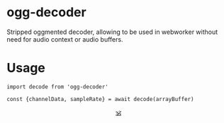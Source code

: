 # ogg-decoder

Stripped oggmented decoder, allowing to be used in webworker without need for audio context or audio buffers.


# Usage

```
import decode from 'ogg-decoder'

const {channelData, sampleRate} = await decode(arrayBuffer)
```


<p align=center><a href="https://github.com/krishnized/license/">🕉</a></p>
